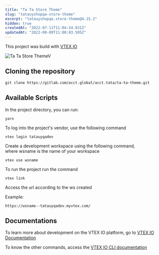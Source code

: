 ```yaml
---
title: "Ta Ta Store Theme"
slug: "tatauyshopqa-store-theme"
excerpt: "tatauyshopqa.store-theme@4.15.2"
hidden: true
createdAt: "2022-07-11T11:04:24.031Z"
updatedAt: "2022-08-09T11:08:03.505Z"
---
```

This project was build with [VTEX IO](https://github.com/vtex-apps/store)

![Ta Ta Store ThemeV](https://i.ibb.co/fHpk5SV/tatauyqadev-myvtex-com.png)

## Cloning the repository

    git clone https://gitlab.com/acct.global/acct.tata/ta-ta-theme.git

## Available Scripts

In the project directory, you can run:

    yarn

To log into the project's vendor, use the following command

    vtex login tatauyqadev

  
Create a development workspace using the following command,   
where wsname is the name of your workspace

    vtex use wsname

To run the project run the command

    vtex link

  
Access the url according to the ws created

Example:

    https://wsname--tatauyqadev.myvtex.com/


## Documentations

To learn more about development on the VTEX IO platform, go to [VTEX IO Documentation](https://developers.vtex.com/vtex-developer-docs/docs/welcome)

To know the other commands, access the [VTEX IO CLI documentation](https://developers.vtex.com/vtex-developer-docs/docs/vtex-io-documentation-vtex-io-cli-command-reference)